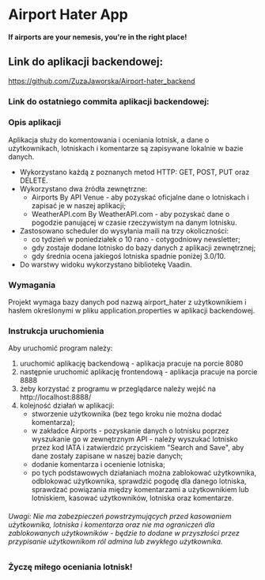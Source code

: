 # Airport Hater App
#### If airports are your nemesis, you're in the right place!

## Link do aplikacji backendowej:

https://github.com/ZuzaJaworska/Airport-hater_backend

### Link do ostatniego commita aplikacji backendowej:




### Opis aplikacji
Aplikacja służy do komentowania i oceniania lotnisk, a dane o użytkownikach, lotniskach i komentarze są zapisywane lokalnie w bazie danych.
* Wykorzystano każdą z poznanych metod HTTP: GET, POST, PUT oraz DELETE.
* Wykorzystano dwa źródła zewnętrzne:
  * Airports By API Venue - aby pozyskać oficjalne dane o lotniskach i zapisać je w naszej aplikacji;
  * WeatherAPI.com By WeatherAPI.com - aby pozyskać dane o pogodzie panującej w czasie rzeczywistym na danym lotnisku.
* Zastosowano scheduler do wysyłania maili na trzy okoliczności:
  * co tydzień w poniedziałek o 10 rano - cotygodniowy newsletter;
  * gdy zostaje dodane lotnisko do bazy danych z aplikacji zewnętrznej;
  * gdy średnia ocena jakiegoś lotniska spadnie poniżej 3.0/10.
* Do warstwy widoku wykorzystano bibliotekę Vaadin.

### Wymagania
Projekt wymaga bazy danych pod nazwą airport_hater z użytkownikiem i hasłem określonymi w pliku application.properties w aplikacji backendowej.

###  Instrukcja uruchomienia
Aby uruchomić program należy:
1. uruchomić aplikację backendową - aplikacja pracuje na porcie 8080 
2. następnie uruchomić aplikację frontendową - aplikacja pracuje na porcie 8888
3. żeby korzystać z programu w przeglądarce należy wejść na
http://localhost:8888/
4. kolejność działań w aplikacji:
   * stworzenie użytkownika (bez tego kroku nie można dodać komentarza);
   * w zakładce Airports - pozyskanie danych o lotnisku poprzez wyszukanie go w zewnętrznym API - należy wyszukać lotnisko przez kod IATA i zatwierdzić przyciskiem "Search and Save", aby dane zostały zapisane w naszej bazie danych;
   * dodanie komentarza i ocenienie lotniska;
   * po tych podstawowych działaniach można zablokować użytkownika, odblokować użytkownika, sprawdzić pogodę dla danego lotniska, sprawdzać powiązania między komentarzami a użytkownikiem lub lotniskiem, kasować użytkowników, lotniska oraz komentarze.

###### Uwagi: Nie ma zabezpieczeń powstrzymujących przed kasowaniem użytkownika, lotniska i komentarza oraz nie ma ograniczeń dla zablokowanych użytkowników - będzie to dodane w przyszłości przez przypisanie użytkownikom ról admina lub zwykłego użytkownika.

### Życzę miłego oceniania lotnisk!
